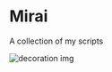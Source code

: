 # Mirai

A collection of my scripts

![decoration img](https://cdn.discordapp.com/attachments/709286174879121519/1091957704785928243/ago9f9xahmb71.png)